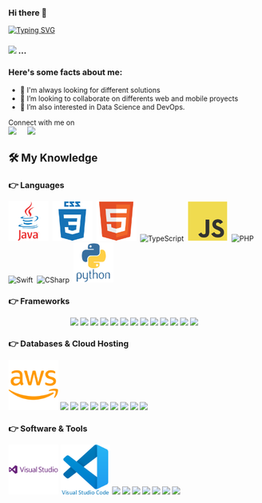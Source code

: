 ### Hi there 👋


[![Typing SVG](https://readme-typing-svg.herokuapp.com?font=Architects+Daughter&size=33&pause=1000&color=2C50F7&random=false&width=440&lines=Hacking+%C3%89tico+%7C+Ciberseguridad;I'm+Bryan+Cordova+%C3%91ahui;Software+%7C+Developer;C0de)](https://git.io/typing-svg)


### <img src="https://media.giphy.com/media/VgCDAzcKvsR6OM0uWg/giphy.gif" width="50"> ...  


<h3> Here's some facts about me: </h3>

- 🌱 I'm always looking for different solutions
- 👯 I’m looking to collaborate on differents web and mobile proyects
- 🤔 I’m also interested in Data Science and DevOps.


<p>Connect with me on
<br>	
<a target="_blank" href="***/"><img src="https://img.shields.io/badge/-LinkedIn-0077B5?style=for-the-badge&logo=Linkedin&logoColor=white"></img></a>
&emsp;
<a target="_blank" href="mailto:***"
><img src="https://img.shields.io/badge/-Gmail-D14836?style=for-the-badge&logo=Gmail&logoColor=white"></img></a>
&emsp;


<br>

## 🛠️ My Knowledge

### 👉 Languages

<div>
  <img src="https://github.com/devicons/devicon/blob/master/icons/java/java-original-wordmark.svg" title="Java" alt="Java" width="80" height="80"/>&nbsp;
  <img src="https://github.com/devicons/devicon/blob/master/icons/css3/css3-plain-wordmark.svg"  title="CSS3" alt="CSS" width="80" height="80"/>&nbsp;
  <img src="https://github.com/devicons/devicon/blob/master/icons/html5/html5-original.svg" title="HTML5" alt="HTML" width="80" height="80"/>&nbsp;
  <img src="https://cdn.jsdelivr.net/gh/devicons/devicon/icons/typescript/typescript-original.svg" title="TypeScript" alt="TypeScript" width="80" height="80"/>&nbsp;
  <img src="https://github.com/devicons/devicon/blob/master/icons/javascript/javascript-original.svg" title="JavaScript" alt="JavaScript" width="80" height="80"/>&nbsp;
  <img src="https://cdn.jsdelivr.net/gh/devicons/devicon/icons/php/php-original.svg" title="PHP" alt="PHP"  height="80" width="80"/>&nbsp;
  <img src="https://cdn.jsdelivr.net/gh/devicons/devicon/icons/swift/swift-original.svg" title="Swift" alt="Swift"  height="80" width="80"/>&nbsp;  
  <img src="https://cdn.jsdelivr.net/gh/devicons/devicon/icons/csharp/csharp-original.svg"  title="C#" alt="CSharp" width="80" height="80"/>&nbsp;
  <img src="https://raw.githubusercontent.com/devicons/devicon/1119b9f84c0290e0f0b38982099a2bd027a48bf1/icons/python/python-original-wordmark.svg" title="Python" alt="Python" width="80" height="80"/>&nbsp;
  

</div>


### 👉 Frameworks
<p align="center">
  <img src="https://cdn.jsdelivr.net/gh/devicons/devicon/icons/react/react-original.svg" width="80" />
  <img src="https://cdn.jsdelivr.net/gh/devicons/devicon/icons/angularjs/angularjs-original.svg" width="80" /> 
  <img src="https://cdn.jsdelivr.net/gh/devicons/devicon/icons/nodejs/nodejs-original-wordmark.svg" width="80" />
  <img src="https://upload.wikimedia.org/wikipedia/commons/thumb/e/ee/.NET_Core_Logo.svg/2048px-.NET_Core_Logo.svg.png" width="80" />
  <img src="https://cdn.jsdelivr.net/gh/devicons/devicon/icons/tailwindcss/tailwindcss-plain.svg" width="80" />
  <img src="https://cdn.jsdelivr.net/gh/devicons/devicon/icons/sass/sass-original.svg" width="80" />  
  <img src="https://cdn.jsdelivr.net/gh/devicons/devicon/icons/redux/redux-original.svg" width="80" />
  <img src="https://cdn.jsdelivr.net/gh/devicons/devicon/icons/jquery/jquery-plain-wordmark.svg" width="80" />
  <img src="https://cdn.jsdelivr.net/gh/devicons/devicon/icons/django/django-plain.svg" width="80" />
  <img src="https://cdn.jsdelivr.net/gh/devicons/devicon/icons/bootstrap/bootstrap-original.svg" width="80" />
  <img src="https://cdn.jsdelivr.net/gh/devicons/devicon/icons/laravel/laravel-plain-wordmark.svg" width="80" />     
  <img src="https://cdn.worldvectorlogo.com/logos/jwt-3.svg" width="80" />
  <img src="https://cdn.jsdelivr.net/gh/devicons/devicon/icons/xamarin/xamarin-original.svg" width="80" />
  
</p>

### 👉 Databases & Cloud Hosting
<p align="left">

  <img src="https://raw.githubusercontent.com/devicons/devicon/1119b9f84c0290e0f0b38982099a2bd027a48bf1/icons/amazonwebservices/amazonwebservices-plain-wordmark.svg" width="100" />
  <img src="https://cdn.jsdelivr.net/gh/devicons/devicon/icons/sqlite/sqlite-original.svg" width="100" />
  <img src="https://cdn.jsdelivr.net/gh/devicons/devicon/icons/firebase/firebase-plain-wordmark.svg" width="100" />
  <img src="https://www.svgrepo.com/show/373874/netlify.svg" width="100" />
  <img src="https://static.wikia.nocookie.net/logopedia/images/a/a7/Vercel_favicon.svg/revision/latest?cb=20221026155821" width="100" />    
  <img src="https://cdn.jsdelivr.net/gh/devicons/devicon/icons/mongodb/mongodb-original-wordmark.svg" width="100" />
  <img src="https://cdn.jsdelivr.net/gh/devicons/devicon/icons/postgresql/postgresql-original.svg" width="100" />
  <img src="https://static-00.iconduck.com/assets.00/aws-dynamodb-icon-454x512-53ebjxww.png" width="100" />
  <img src="https://cdn.jsdelivr.net/gh/devicons/devicon/icons/mysql/mysql-original-wordmark.svg" width="100" />   
  <img src="https://cdn.jsdelivr.net/gh/devicons/devicon/icons/oracle/oracle-original.svg" width="100" />


  
 
</p>

 ### 👉 Software & Tools
 <p align="left">
  <img src="https://raw.githubusercontent.com/devicons/devicon/1119b9f84c0290e0f0b38982099a2bd027a48bf1/icons/visualstudio/visualstudio-plain-wordmark.svg" width="100" />
  <img src="https://raw.githubusercontent.com/devicons/devicon/1119b9f84c0290e0f0b38982099a2bd027a48bf1/icons/vscode/vscode-original-wordmark.svg" width="100" />
  <img src="https://cdn.jsdelivr.net/gh/devicons/devicon/icons/figma/figma-original.svg" width="100" />
  <img src="https://cdn.jsdelivr.net/gh/devicons/devicon/icons/canva/canva-original.svg" width="100" />
  <img src="https://cdn.freebiesupply.com/logos/large/2x/dribbble-icon-1-logo-png-transparent.png" width="100" />
  <img src="https://cdn.jsdelivr.net/gh/devicons/devicon/icons/arduino/arduino-original-wordmark.svg" width="100" />
  <img src="https://cdn.jsdelivr.net/gh/devicons/devicon/icons/docker/docker-original.svg" width="100" />
  <img src="https://www.svgrepo.com/show/354202/postman-icon.svg" width="100" />
  <img src="https://cdn.jsdelivr.net/gh/devicons/devicon/icons/trello/trello-plain.svg" width="100" />
